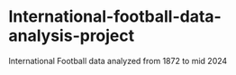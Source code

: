 # International-football-data-analysis-project
 International Football data analyzed from 1872 to mid 2024
